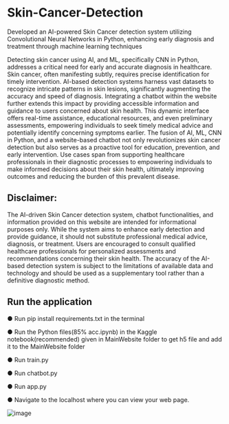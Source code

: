 # Skin-Cancer-Detection
Developed an AI-powered Skin Cancer detection system utilizing Convolutional Neural Networks in Python, enhancing early diagnosis and treatment through machine learning techniques

Detecting skin cancer using AI, and ML, specifically CNN in Python, addresses a critical need for early and accurate diagnosis in healthcare. Skin cancer, often manifesting subtly, requires precise identification for timely intervention. AI-based detection systems harness vast datasets to recognize intricate patterns in skin lesions, significantly augmenting the accuracy and speed of diagnosis. Integrating a chatbot within the website further extends this impact by providing accessible information and guidance to users concerned about skin health. This dynamic interface offers real-time assistance, educational resources, and even preliminary assessments, empowering individuals to seek timely medical advice and potentially identify concerning symptoms earlier. The fusion of AI, ML, CNN in Python, and a website-based chatbot not only revolutionizes skin cancer detection but also serves as a proactive tool for education, prevention, and early intervention. Use cases span from supporting healthcare professionals in their diagnostic processes to empowering individuals to make informed decisions about their skin health, ultimately improving outcomes and reducing the burden of this prevalent disease.

## Disclaimer:  
The AI-driven Skin Cancer detection system, chatbot functionalities, and information provided on this website are intended for informational purposes only. While the system aims to enhance early detection and provide guidance, it should not substitute professional medical advice, diagnosis, or treatment. Users are encouraged to consult qualified healthcare professionals for personalized assessments and recommendations concerning their skin health. The accuracy of the AI-based detection system is subject to the limitations of available data and technology and should be used as a supplementary tool rather than a definitive diagnostic method.

## Run the application
●	Run pip install requirements.txt in the terminal

●	Run the Python files(85% acc.ipynb) in the Kaggle notebook(recommended) given in MainWebsite folder to get h5 file and add it to the MainWebsite folder

●	Run train.py

●	Run chatbot.py

●	Run app.py

●	Navigate to the localhost where you can view your web page.

![image](https://github.com/saadmdsabah/AI-Enabled-car-parking-System/assets/103499208/32207286-2f3d-4a7d-8270-a8b9543da650)
